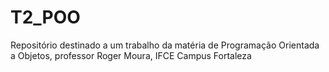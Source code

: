 # T2_POO
Repositório destinado a um trabalho da matéria de Programação Orientada a Objetos, professor Roger Moura, IFCE Campus Fortaleza
